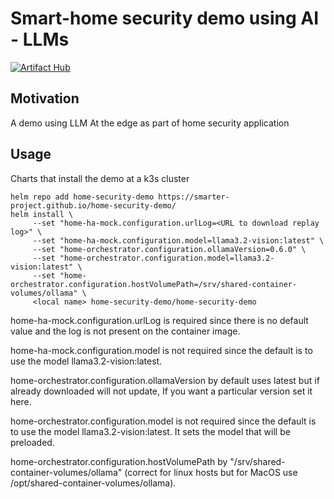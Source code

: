# Smart-home security demo using AI - LLMs

[![Artifact Hub](https://img.shields.io/endpoint?url=https://artifacthub.io/badge/repository/home-security-demo)](https://artifacthub.io/packages/search?repo=home-security-demo)

## Motivation

A demo using LLM At the edge as part of home security application

## Usage

Charts that install the demo at a k3s cluster

```
helm repo add home-security-demo https://smarter-project.github.io/home-security-demo/
helm install \
     --set "home-ha-mock.configuration.urlLog=<URL to download replay log>" \
     --set "home-ha-mock.configuration.model=llama3.2-vision:latest" \
     --set "home-orchestrator.configuration.ollamaVersion=0.6.0" \
     --set "home-orchestrator.configuration.model=llama3.2-vision:latest" \
     --set "home-orchestrator.configuration.hostVolumePath=/srv/shared-container-volumes/ollama" \
     <local name> home-security-demo/home-security-demo
```
home-ha-mock.configuration.urlLog is required since there is no default value and the log is not present on the container image.

home-ha-mock.configuration.model is not required since the default is to use the model llama3.2-vision:latest.

home-orchestrator.configuration.ollamaVersion by default uses latest but if already downloaded will not update, If you want a particular version set it here.

home-orchestrator.configuration.model is not required since the default is to use the model llama3.2-vision:latest. It sets the model that will be preloaded.

home-orchestrator.configuration.hostVolumePath by "/srv/shared-container-volumes/ollama" (correct for linux hosts but for MacOS use /opt/shared-container-volumes/ollama).

